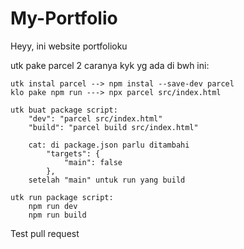 # My-Portfolio

Heyy, ini website portfolioku

utk pake parcel 2 caranya kyk yg ada di bwh ini:

    utk instal parcel --> npm instal --save-dev parcel
    klo pake npm run ---> npx parcel src/index.html

    utk buat package script:
        "dev": "parcel src/index.html"
        "build": "parcel build src/index.html"

        cat: di package.json parlu ditambahi
            "targets": {
                "main": false
            },
        setelah "main" untuk run yang build

    utk run package script:
        npm run dev
        npm run build
Test pull request
